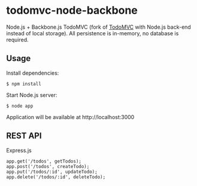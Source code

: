 todomvc-node-backbone
===============

Node.js + Backbone.js TodoMVC (fork of [TodoMVC](https://github.com/tastejs/todomvc) with Node.js back-end instead of local storage).
All persistence is in-memory, no database is required.

## Usage

 Install dependencies:

    $ npm install

 Start Node.js server:

    $ node app

 Application will be available at http://localhost:3000

## REST API

 Express.js

    app.get('/todos', getTodos);
    app.post('/todos', createTodo);
    app.put('/todos/:id', updateTodo);
    app.delete('/todos/:id', deleteTodo);
